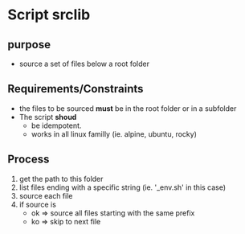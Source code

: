 [//]: #(Reference)
[repo_theme]:      https://github.com/abelgacem/topix-jk-theme-01
[ip_public]:       https://abelgacem.github.io/project/
[url_jekyll]:      https://jekyllrb.com
[url_githubpages]: https://pages.github.com
[doc_contribute]:  ./CONTRIBUTING.md
[doc_changelog]:  ./CHANGELOG.md
[env_local]:      ./env/README.md#env-local
[bats_git]:        https://github.com/bats-core/bats-core


# Script srclib
## purpose
- source a set of files below a root folder

## Requirements/Constraints
- the files to be sourced **must** be in the root folder or in a subfolder
- The script **shoud** 
  - be idempotent.
  - works in all linux familly (ie. alpine, ubuntu, rocky)

## Process
1. get the path to this folder
1. list files ending with a specific string (ie. '_env.sh' in this case)
1. source each file
1. if source is 
   - ok => source all files starting with the same prefix
   - ko => skip to next file


